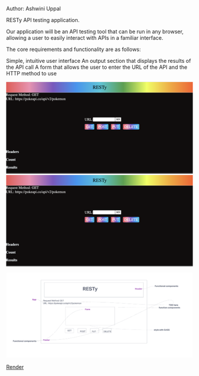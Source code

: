 Author:  Ashwini Uppal


RESTy API testing application.

Our application will be an API testing tool that can be run in any browser, allowing a user to easily interact with APIs in a familiar interface.

The core requirements and functionality are as follows:

Simple, intuitive user interface
An output section that displays the results of the API call
A form that allows the user to enter the URL of the API and the HTTP method to use

![Alt text](https://github.com/ashuppal/resty/raw/state/src/assets/final.png)
![RESTy](./src/assets/final.png)

![UML](./src/assets/UML.png)


[Render](https://resty-ychn.onrender.com)